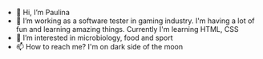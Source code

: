 - 👋 Hi, I’m Paulina
- 👀 I’m working as a software tester in gaming industry. I'm having a lot of fun and learning amazing things. Currently I'm learning HTML, CSS
- 🌱 I’m interested in microbiology, food and sport
- 📫 How to reach me? I'm on dark side of the moon

<!---
yersinx/yersinx is a ✨ special ✨ repository because its `README.md` (this file) appears on your GitHub profile.
You can click the Preview link to take a look at your changes.
--->
